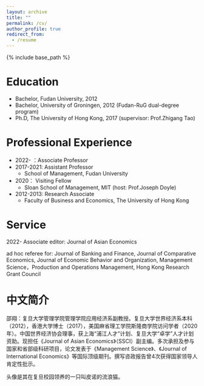 ```yaml
---
layout: archive
title: ""
permalink: /cv/
author_profile: true
redirect_from:
  - /resume
---
```


{% include base_path %}

Education
======
* Bachelor, Fudan University, 2012
* Bachelor, University of Groningen, 2012 (Fudan-RuG dual-degree program)
* Ph.D, The University of Hong Kong, 2017 (supervisor: Prof.Zhigang Tao)

Professional Experience
======
* 2022-    ：Associate Professor
* 2017-2021: Assistant Professor
  * School of Management, Fudan University
* 2020： Visiting Fellow
  * Sloan School of Management, MIT (host: Prof.Joseph Doyle)
* 2012-2013: Research Associate
  * Faculty of Business and Economics, The University of Hong Kong

  
Service
======
2022- Associate editor: Journal of Asian Economics
 
ad hoc referee for:
Journal of Banking and Finance, Journal of Comparative Economics, Journal of Economic Behavior and Organization, Management Science，Production and Operations Management, Hong Kong Research Grant Council

中文简介
======
邵翔：复旦大学管理学院管理学院应用经济系副教授。复旦大学世界经济系本科（2012），香港大学博士（2017），美国麻省理工学院斯隆商学院访问学者（2020年）。中国世界经济协会理事，获上海“浦江人才”计划、复旦大学“卓学”人才计划资助。现担任《Journal of Asian Economics》（SSCI）副主编。多次承担及参与国家和省部级科研项目，论文发表于《Management Science》、《Journal of International Economics》等国际顶级期刊。撰写咨政报告曾4次获得国家领导人肯定性批示。

头像是其在复旦校园领养的一只叫皮诺的流浪猫。
